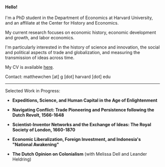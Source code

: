 #### Hello!

I'm a PhD student in the Department of Economics at Harvard University, and an affiliate at the Center for History and Economics.

My current research focuses on economic history, economic development and growth, and labor economics.

I'm particularly interested in the history of science and innovation, the social and political aspects of trade and globalization, and measuring the transmission of ideas across time.

My CV is available [here](https://matthewleechen.github.io/cv/MLC_CV_31_Aug_2023.pdf).



Contact: matthewchen [at] g [dot] harvard [dot] edu 

--------

Selected Work in Progress:

- **Expeditions, Science, and Human Capital in the Age of Enlightenment**

- **Navigating Conflict: Trade Pioneering and Persistence following the Dutch Revolt, 1566-1648**

- **Scientist-Inventor Networks and the Exchange of Ideas: The Royal Society of London, 1660-1870**

- **Economic Liberalization, Foreign Investment, and Indonesia's "National Awakening"**

- **The Dutch Opinion on Colonialism** (with Melissa Dell and Leander Heldring)

